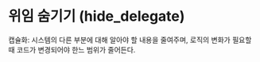 # 위임 숨기기 (hide_delegate)

캡슐화: 시스템의 다른 부분에 대해 알아야 할 내용을 줄여주며, 로직의 변화가 필요할 때 코드가 변경되어야 한느 범위가 줄어든다.

